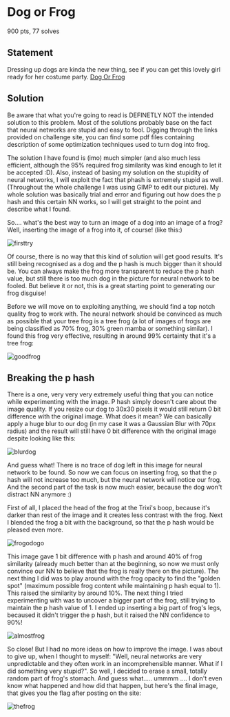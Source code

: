 Dog or Frog
===========

900 pts, 77 solves

Statement
---------

Dressing up dogs are kinda the new thing, see if you can get this lovely girl ready for her costume party. [Dog Or Frog](http://2018shell2.picoctf.com:5467/)

Solution
--------

Be aware that what you're going to read is DEFINETLY NOT the intended solution to this problem. Most of the solutions probably base on the fact that neural networks are stupid and easy to fool. Digging through the links provided on challenge site, you can find some pdf files containing description of some optimization techniques used to turn dog into frog.

The solution I have found is (imo) much simpler (and also much less efficient, although the 95% required frog similarity was kind enough to let it be accepted :D). Also, instead of basing my solution on the stupidity of neural networks, I will exploit the fact that phash is extremely stupid as well. (Throughout the whole challenge I was using GIMP to edit our picture).
My whole solution was basically trial and error and figuring out how does the p hash and this certain NN works, so I will get straight to the point and describe what I found.

So.... what's the best way to turn an image of a dog into an image of a frog? Well, inserting the image of a frog into it, of course! (like this:)

![firsttry](img1.png)

Of course, there is no way that this kind of solution will get good results. It's still being recognised as a dog and the p hash is much bigger than it should be. You can always make the frog more transparent to reduce the p hash value, but still there is too much dog in the picture for neural network to be fooled. But believe it or not, this is a great starting point to generating our frog disguise!

Before we will move on to exploiting anything, we should find a top notch quality frog to work with. The neural network should be convinced as much as possible that your tree frog is a tree frog (a lot of images of frogs are being classified as 70% frog, 30% green mamba or something similar). I found this frog very effective, resulting in around 99% certainty that it's a tree frog:

![goodfrog](img2.png)

Breaking the p hash
-------------------

There is a one, very very very extremely useful thing that you can notice while experimenting with the image. P hash simply doesn't care about the image quality. If you resize our dog to 30x30 pixels it would still return 0 bit difference with the original image. What does it mean? We can basically apply a huge blur to our dog (in my case it was a Gaussian Blur with 70px radius) and the result will still have 0 bit difference with the original image despite looking like this:

![blurdog](img3.png)

And guess what! There is no trace of dog left in this image for neural network to be found. So now we can focus on inserting frog, so that the p hash will not increase too much, but the neural network will notice our frog. And the second part of the task is now much easier, because the dog won't distract NN anymore :)

First of all, I placed the head of the frog at the Trixi's boop, because it's darker than rest of the image and it creates less contrast with the frog. Next I blended the frog a bit with the background, so that the p hash would be pleased even more.

![frogodogo](img4.png)

This image gave 1 bit difference with p hash and around 40% of frog similarity (already much better than at the beginning, so now we must only convince our NN to believe that the frog is really there on the picture). The next thing I did was to play around with the frog opacity to find the "golden spot" (maximum possible frog content while maintaining p hash equal to 1). This raised the similarity by around 10%. The next thing I tried experimenting with was to uncover a bigger part of the frog, still trying to maintain the p hash value of 1. I ended up inserting a big part of frog's legs, becaused it didn't trigger the p hash, but it raised the NN confidence to 90%!

![almostfrog](img5.png)

So close! But I had no more ideas on how to improve the image. I was about to give up, when I thought to myself: "Well, neural networks are very unpredictable and they often work in an incomprehensible manner. What if I did something very stupid?". So well, I decided to erase a small, totally random part of frog's stomach. And guess what..... ummmm .... I don't even know what happened and how did that happen, but here's the final image, that gives you the flag after posting on the site:

![thefrog](img6.png)
